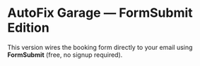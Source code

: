 # AutoFix Garage — FormSubmit Edition

This version wires the booking form directly to your email using **FormSubmit** (free, no signup required).

